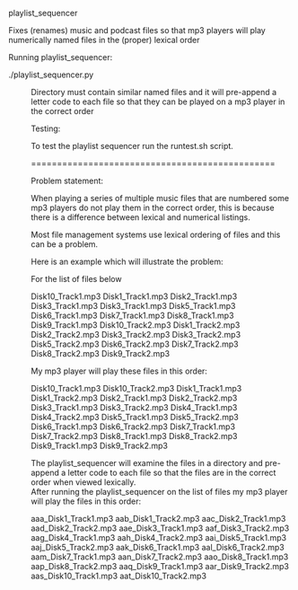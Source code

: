 playlist_sequencer


Fixes (renames) music and podcast files so that mp3 players will play numerically named files in the (proper) lexical order

Running playlist_sequencer:

./playlist_sequencer.py <dir>

Directory must contain similar named files and it will pre-append a letter code to each file so that they can be played on a mp3 player in the correct order

Testing:

To test the playlist sequencer run the runtest.sh script.

===============================================

Problem statement:

When playing a series of multiple music files that are numbered some mp3 players do not play them in the correct order, this is because there is a difference between lexical and numerical listings.

Most file management systems use lexical ordering of files and this can be a problem.


Here is an example which will illustrate the problem:

For the list of files below

Disk10_Track1.mp3 Disk1_Track1.mp3  Disk2_Track1.mp3  Disk3_Track1.mp3  Disk3_Track1.mp3  Disk5_Track1.mp3  Disk6_Track1.mp3  Disk7_Track1.mp3  Disk8_Track1.mp3  Disk9_Track1.mp3
Disk10_Track2.mp3 Disk1_Track2.mp3  Disk2_Track2.mp3  Disk3_Track2.mp3  Disk3_Track2.mp3  Disk5_Track2.mp3  Disk6_Track2.mp3  Disk7_Track2.mp3  Disk8_Track2.mp3  Disk9_Track2.mp3

My mp3 player will play these files in this order:


Disk10_Track1.mp3
Disk10_Track2.mp3
Disk1_Track1.mp3
Disk1_Track2.mp3
Disk2_Track1.mp3
Disk2_Track2.mp3
Disk3_Track1.mp3
Disk3_Track2.mp3
Disk4_Track1.mp3
Disk4_Track2.mp3
Disk5_Track1.mp3
Disk5_Track2.mp3
Disk6_Track1.mp3
Disk6_Track2.mp3
Disk7_Track1.mp3
Disk7_Track2.mp3
Disk8_Track1.mp3
Disk8_Track2.mp3
Disk9_Track1.mp3
Disk9_Track2.mp3

The playlist_sequencer will examine the files in a directory and pre-append a letter code to each file so that the files are in the correct order when viewed lexically.  
After running the playlist_sequencer on the list of files my mp3 player will play the files in this order:


aaa_Disk1_Track1.mp3
aab_Disk1_Track2.mp3
aac_Disk2_Track1.mp3
aad_Disk2_Track2.mp3
aae_Disk3_Track1.mp3
aaf_Disk3_Track2.mp3
aag_Disk4_Track1.mp3
aah_Disk4_Track2.mp3
aai_Disk5_Track1.mp3
aaj_Disk5_Track2.mp3
aak_Disk6_Track1.mp3
aal_Disk6_Track2.mp3
aam_Disk7_Track1.mp3
aan_Disk7_Track2.mp3
aao_Disk8_Track1.mp3
aap_Disk8_Track2.mp3
aaq_Disk9_Track1.mp3
aar_Disk9_Track2.mp3
aas_Disk10_Track1.mp3
aat_Disk10_Track2.mp3



